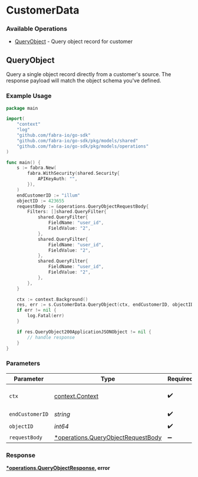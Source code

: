 # CustomerData

### Available Operations

* [QueryObject](#queryobject) - Query object record for customer

## QueryObject

Query a single object record directly from a customer's source. The response payload will match the object schema you've defined.

### Example Usage

```go
package main

import(
	"context"
	"log"
	"github.com/fabra-io/go-sdk"
	"github.com/fabra-io/go-sdk/pkg/models/shared"
	"github.com/fabra-io/go-sdk/pkg/models/operations"
)

func main() {
    s := fabra.New(
        fabra.WithSecurity(shared.Security{
            APIKeyAuth: "",
        }),
    )
    endCustomerID := "illum"
    objectID := 423655
    requestBody := &operations.QueryObjectRequestBody{
        Filters: []shared.QueryFilter{
            shared.QueryFilter{
                FieldName: "user_id",
                FieldValue: "2",
            },
            shared.QueryFilter{
                FieldName: "user_id",
                FieldValue: "2",
            },
            shared.QueryFilter{
                FieldName: "user_id",
                FieldValue: "2",
            },
        },
    }

    ctx := context.Background()
    res, err := s.CustomerData.QueryObject(ctx, endCustomerID, objectID, requestBody)
    if err != nil {
        log.Fatal(err)
    }

    if res.QueryObject200ApplicationJSONObject != nil {
        // handle response
    }
}
```

### Parameters

| Parameter                                                                               | Type                                                                                    | Required                                                                                | Description                                                                             |
| --------------------------------------------------------------------------------------- | --------------------------------------------------------------------------------------- | --------------------------------------------------------------------------------------- | --------------------------------------------------------------------------------------- |
| `ctx`                                                                                   | [context.Context](https://pkg.go.dev/context#Context)                                   | :heavy_check_mark:                                                                      | The context to use for the request.                                                     |
| `endCustomerID`                                                                         | *string*                                                                                | :heavy_check_mark:                                                                      | N/A                                                                                     |
| `objectID`                                                                              | *int64*                                                                                 | :heavy_check_mark:                                                                      | N/A                                                                                     |
| `requestBody`                                                                           | [*operations.QueryObjectRequestBody](../../models/operations/queryobjectrequestbody.md) | :heavy_minus_sign:                                                                      | N/A                                                                                     |


### Response

**[*operations.QueryObjectResponse](../../models/operations/queryobjectresponse.md), error**

